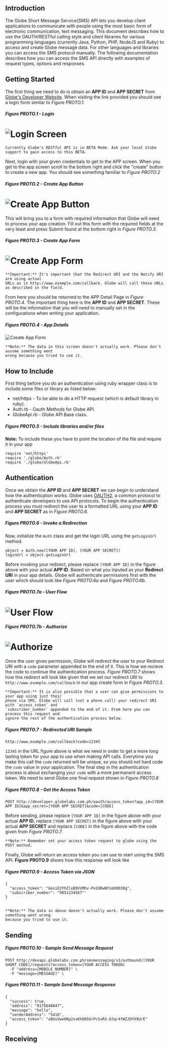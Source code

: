 ## Introduction

The Globe Short Message Service(SMS) API lets you develop client applications to communicate with people using the most basic form of electronic communication, text messaging. This document describes how to use the OAUTH/RESTful calling style and client libraries for various programming languages (currently Java, Python, PHP, NodeJS and Ruby) to access and create Globe message data. For other languages and libraries you can access the SMS protocol manually. The following documentation describes how you can access the SMS API directly with examples of request types, options and responses.

## Getting Started

The first thing we need to do is obtain an **APP ID** and **APP SECRET** from [Globe's Developer Website](http://developer.globelabs.com.ph/users/login). When visiting the link provided you should see a login form similar to *Figure PROTO.1*.

##### Figure PROTO.1 - Login
![Login Screen](https://raw.github.com/Openovate/rest-docs/master/sms/assets/login.jpg)
====

    Currently Globe's RESTful API is in BETA Mode. Ask your local Globe support to gain access to this BETA.

Next, login with your given credentials to get to the APP screen. When you get to the app screen scroll to the bottom right and click the "create" button to create a new app. You should see something familiar to *Figure PROTO.2*

##### Figure PROTO.2 - Create App Button
![Create App Button](https://raw.github.com/Openovate/rest-docs/master/sms/assets/create.jpg)
====

This will bring you to a form with required information that Globe will need to process your app creation. Fill out this form with the required fields at the very least and press Submit found at the bottom right in *Figure PROTO.3*.

##### Figure PROTO.3 - Create App Form
![Create App Form](https://raw.github.com/Openovate/rest-docs/master/sms/assets/form.jpg)
====

    **Important:** It's important that the Redirect URI and the Notify URI are using actual 
    URLs as in http://www.example.com/callback. Globe will call these URLs as described in the field.

From here you should be returned to the APP Detail Page in *Figure PROTO.4*. The important thing here is the **APP ID** and **APP SECRET**. These will be the information that you will need to manually set in the configurations when writing your application.

##### Figure PROTO.4 - App Details
![Create App Form](https://raw.github.com/Openovate/rest-docs/master/sms/assets/detail.jpg)

    **Note:** The data in this screen doesn't actually work. Please don't assume something went 
    wrong because you tried to use it.

## How to Include

First thing before you do an authentication using ruby wrapper class is to include some files or library as listed below:

+ net/https - To be able to do a HTTP request (which is default library in ruby).
+ Auth.rb - Oauth Methods for Globe API.
+ GlobeApi.rb - Globe API Base class.

##### Figure PROTO.5 - Include libraries and/or files

**Note:** To include these you have to point the location of the file and require it in your app

    require 'net/https'
    require './globe/Auth.rb'
    require './globe/GlobeApi.rb'

## Authentication

Once we obtain the **APP ID** and **APP SECRET** we can begin to understand how the authentication works. Globe uses [OAUTH2](https://developers.google.com/accounts/docs/OAuth2), a common protocol to authenticate developers to use API protocols. To begin the authentication process you must redirect the user to a formatted URL using your **APP ID** and **APP SECRET** as in *Figure PROTO.6*.

##### Figure PROTO.6 - Invoke a Redirection

Now, initialize the `Auth` class and get the login URL using the `getLoginUrl` method.

    object = Auth.new([YOUR APP ID], [YOUR APP SECRET])
    loginUrl = object.getLoginUrl

Before invoking your redirect, please replace `[YOUR APP ID]` in the figure above with your actual **APP ID**. Based on what you inputed as your **Redirect URI** in your app details. Globe will authenticate permissions first with the user which should look like *Figure PROTO.6a* and *Figure PROTO.6b*.

##### Figure PROTO.7a - User Flow
![User Flow](https://raw.github.com/Openovate/rest-docs/master/sms/assets/user.jpg)
====
##### Figure PROTO.7b - Authorize
![Authorize](https://raw.github.com/Openovate/rest-docs/master/sms/assets/user.jpg)
====

Once the user gives permission, Globe will redirect the user to your Redirect URI with a `code` parameter appended to the end of it. This is how we recieve the code to continue the authentication process. *Figure PROTO.7* shows how this redirect will look like given that we set our redirect URI to `http://www.example.com/callback` in our app create form in *Figure PROTO.3*.

    **Important:** It is also possible that a user can give permissions to your app using just their 
    phone via SMS. Globe will call (not a phone call) your redirect URI with `access_token` and 
    `subscriber_number` appended to the end of it. From here you can process this request and 
    ignore the rest of the authentication process below.

##### Figure PROTO.7 - Redirected URI Sample

    http://www.example.com/callback?code=12345

`12345` in the URL figure above is what we need in order to get a more long lasting token for your app to use when making API calls. Everytime you make this call the `code` returned will be unique, so you should not hard code the `code` value in your application. The final step in the authentication process is about exchanging your `code` with a more permanent access token. We need to send Globe one final request shown in *Figure PROTO.8*

##### Figure PROTO.8 - Get the Access Token

    POST http://developer.globelabs.com.ph/oauth/access_token?app_id=[YOUR APP ID]&app_secret=[YOUR APP SECRET]&code=[CODE]

Before sending, please replace `[YOUR APP ID]` in the figure above with your actual **APP ID**, replace `[YOUR APP SECRET]` in the figure above with your actual **APP SECRET** and replace `[CODE]` in the figure above with the code given from *Figure PROTO.7*. 

    **Note:** Remember set your access token request to globe using the POST method.

Finally, Globe will return an access token you can use to start using the SMS API. **Figure PROTO.9** shows how this response will look like

##### Figure PROTO.9 - Access Token via JSON

    {
      "access_token": "GesiE2YhZlxB9VVMhv-PoI8RwNTsmX0D38g",
      "subscriber_number": "9051234567"'
    }

##

    **Note:** The data in above doesn't actually work. Please don't assume something went wrong 
    because you tried to use it.

## Sending

##### Figure PROTO.10 - Sample Send Message Request

    POST http://devapi.globelabs.com.ph/smsmessaging/v1/outbound/[YOUR SHORT CODE]/requests?access_token=[YOUR ACCESS TOKEN]
      -F "address=[MOBILE NUMBER]" \
      -F "message=[MESSAGE]" \


##### Figure PROTO.11 - Sample Send Message Response

    {
      "success": true,
      "address": "9175646847",
      "message": "hello",
      "senderAddress": "5416",
      "access_token": "a8UuVwe6Rp2xvKhD65GrPcSvR3-OJqr4fWZJOYX9UrE"
    }

## Receiving
